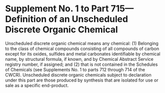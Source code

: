 # Supplement No. 1 to Part 715—Definition of an Unscheduled Discrete Organic Chemical 


Unscheduled discrete organic chemical means any chemical: (1) Belonging to the class of chemical compounds consisting of all compounds of carbon except for its oxides, sulfides and metal carbonates identifiable by chemical name, by structural formula, if known, and by Chemical Abstract Service registry number, if assigned; and (2) that is not contained in the Schedules of Chemicals (see Supplements No. 1 to parts 712 through 714 of the CWCR). Unscheduled discrete organic chemicals subject to declaration under this part are those produced by synthesis that are isolated for use or sale as a specific end-product.


